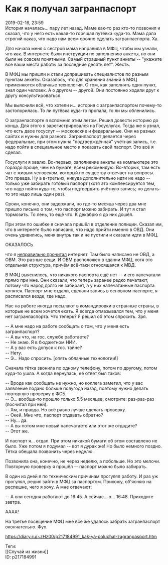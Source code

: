 Как я получал загранпаспорт
============================

   
 2019-02-16, 23:59   
  История началась... пару лет назад. Маме как-то раз кто-то позвонил и сказал, что у него есть какая-то горящая путёвка куда-то. Мама дала строгий наказ, что надо нам всем срочно сделать загранпаспорта. Ха.   
   
 Для начала меня с сестрой мама направила в МФЦ, чтобы мы узнали, что как. В интернете были инструкции по заполнению анкеты, но они были не совсем понятными. Самый страшный пункт анкеты -- "укажите все ваши места работы за последние десять лет". Жесть.   
   
 В МФЦ мы пришли и стали допрашивать специалистов по разным пунктам анкеты. Оказалось, что для хранения знаний в МФЦ применяются облачные технологии. О том, как заполнять один пункт, знал один человек. А о другом -- другой. Они постоянно ходили друг к другу консультироваться.   
   
 Мы выяснили всё, что хотели и... история с загранпаспортом почему-то застопорилась. То ли путёвка куда-то пропала, то ли мы обленились.   
   
 О загранпаспорте я вспомнил этим летом. Решил довести историю до конца. Для этого я зарегистрировался на Госуслугах. Тогда же я узнал, что есть двое госуслуг -- московские и федеральные. Они на разных сайтах и нужны для разного. Загранпаспорт делается через федеральные, при этом нужна "подтверждённая" учётная запись, т.е. надо пойти в специальное место и показать свой паспорт. Это всё я сделал.   
   
 Госуслуги я хвалю. Во-первых, заполнение анкеты на компьютере это гораздо проще, чем на бумаге, всем рекомендую. Во-вторых, там есть чат с живым человеком, который по существу отвечает на вопросы. Это правда. Ну а в-третьих, никуда дополнительно идти не надо -- только уже забирать готовый паспорт (хотя это компенсируется тем, что надо пойти куда-то, чтобы подтвердить учётную запись; но делать-то это надо лишь один раз).   
   
 Сроки, конечно, они задержали, но где-то месяца через два мне пришло письмо о том, что паспорт можно забирать. И тут я стал тормозить. То лень, то ещё что. К декабрю я до них дошёл.   
   
  При этом по ошибке я сначала пришёл в отделение полиции. Сказал им, что в интернете было написано, что надо прийти именно в ОВД. Они очень удивились, меня внутрь так и не пустили и сказали идти в МФЦ.   
   
 ОКАЗАЛОСЬ   
   
 что я  [неправильно прочитал](https://k-on.fandom.com/wiki/Tsumugi_Kotobuki)  интернет. Там было написано не ОВД, а ОВМ. Это разные вещи. И ОВМ расположен в здании МФЦ, хотя это отдельная структура, причём всё-таки относящаяся к МВД.    
   
 В МФЦ выяснилось, что никакого паспорта ещё нет -- и его напечатали прямо при мне. Они сказали, что теперь заранее редко печатают, потому что народ долго не забирает, а у них напечатанные паспорта копятся. Паспорт мне отдали, сделали запись в основном паспорте, я расписался везде, где надо.   
   
 Нас на работе иногда посылают в командировки в странные страны, в которые не всем хочется ехать. Я всегда отмазывался тем, что у меня нет загранпаспорта. Что теперь? Я решил об этом спросить. Зря.   
   
 -- А мне надо на работе сообщать о том, что у меня есть загранпаспорт?   
 -- А вы что, на гос. службе работаете?   
 -- Не знаю. Я в бюджетном НИИ.   
 -- А у вас есть допуск к гос. тайне?   
 -- Нету.   
 -- Э... Надо спросить.  [опять облачные технологии!]    
   
 Сначала тётка звонила по одному телефону, потом по другому, потом куда-то ушла. А когда вернулась, её ответ был таков:   
   
 -- Вроде как сообщать не нужно, но коллега заметил, что у вас заявление подано больше полугода назад, поэтому нужно делать повторную проверку в ФСБ.   
 -- Э... вообще-то прошло только 5.5 месяцев, смотрите: раз-раз-раз (посчитал при ней).   
 -- Хм, и правда. Но всё равно лучше сделать проверку.   
 -- Окей. Мне что, паспорт отдавать обратно?   
 -- Ну... да.   
 -- А вы потом мне новый напечатаете или этот же отдадите?   
 -- Этот же.   
   
 И паспорт я... отдал. При этом никакой бумаги об этом составлено не было. Уже потом я подумал -- вот я дурак же! Но было немного поздно. Тётка обещала позвонить через неделю.   
   
 Позвонила она, конечно, не через неделю, а побольше. Но это мелочи. Повторную проверку я прошёл -- паспорт можно было забирать.   
   
 В один из дней я по техническим причинам прогулял работу. И раз уж прогулял, решил зайти в МФЦ за паспортом. Прихожу, об'ясняю на респешне, чего я хочу. А мне отвечают:   
   
 -- А они сегодня работают до 16:45. А сейчас... э... 16:48. Приходите завтра.   
   
 АААА!   
   
 На третье посещение МФЦ мне всё же удалось забрать загранпаспорт окончательно. Фух.   
    
 <https://diary.ru/~zHz00/p217184991_kak-ya-poluchal-zagranpasport.htm>   
   
 Теги:   
 [[Случай из жизни]]   
 ID: p217184991